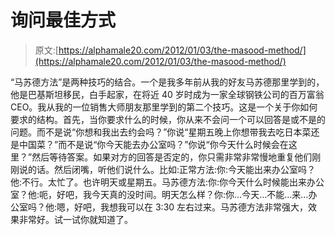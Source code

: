 # 询问最佳方式

> 原文:[https://alphamale20.com/2012/01/03/the-masood-method/](https://alphamale20.com/2012/01/03/the-masood-method/)

“马苏德方法”是两种技巧的结合。一个是我多年前从我的好友马苏德那里学到的，他是巴基斯坦移民，白手起家，在将近 40 岁时成为一家全球钢铁公司的百万富翁 CEO。我从我的一位销售大师朋友那里学到的第二个技巧。这是一个关于你如何要求的结构。首先，当你要求什么的时候，你从来不会问一个可以回答是或不是的问题。而不是说“你想和我出去约会吗？”你说“星期五晚上你想带我去吃日本菜还是中国菜？”而不是说“你今天能去办公室吗？”你说“你今天什么时候会在这里？”然后等待答案。如果对方的回答是否定的，你只需非常非常慢地重复他们刚刚说的话。然后闭嘴，听他们说什么。比如:正常方法:你:今天能出来办公室吗？他:不行。太忙了。也许明天或星期五。马苏德方法:你:你今天什么时候能出来办公室？他:呃，好吧，我今天真的没时间。明天怎么样？你:你…今天…不能…来…办公室吗？他:嗯，好吧，我想我可以在 3:30 左右过来。马苏德方法非常强大，效果非常好。试一试你就知道了。